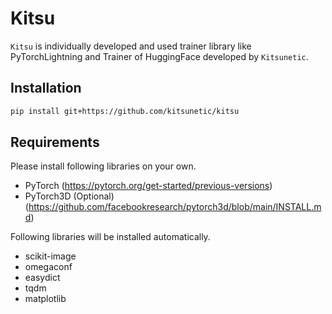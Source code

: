 # Kitsu

`Kitsu` is individually developed and used trainer library like PyTorchLightning and Trainer of HuggingFace developed by `Kitsunetic`.


## Installation

```sh
pip install git+https://github.com/kitsunetic/kitsu
```


## Requirements

Please install following libraries on your own.

- PyTorch (https://pytorch.org/get-started/previous-versions)
- PyTorch3D (Optional) (https://github.com/facebookresearch/pytorch3d/blob/main/INSTALL.md)


Following libraries will be installed automatically.

- scikit-image
- omegaconf
- easydict
- tqdm
- matplotlib
